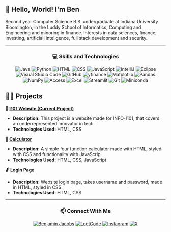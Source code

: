 ## 👋 Hello, World! I'm Ben

Second year Computer Science B.S. undergraduate at Indiana University Bloomington, in the Luddy School of Informatics, Computing and Engineering and minoring in finance. Interests in data sciences, finance, investing, artificiall intellgence, full stack development and security.

---

<h3 align="center">💻 Skills and Technologies</h3>

<div align="center">

![Java](https://img.shields.io/badge/Java-007396?style=flat&logo=java&logoColor=white) ![Python](https://img.shields.io/badge/Python-3776AB?style=flat&logo=python&logoColor=white)
![HTML](https://img.shields.io/badge/HTML-E34F26?style=flat&logo=html5&logoColor=white) ![CSS](https://img.shields.io/badge/CSS-1572B6?style=flat&logo=css3&logoColor=white)
![JavaScript](https://img.shields.io/badge/JavaScript-F7DF1E?style=flat&logo=javascript&logoColor=black) ![IntelliJ](https://img.shields.io/badge/IntelliJ-000000?style=flat&logo=intellijidea&logoColor=white) ![Eclipse](https://img.shields.io/badge/Eclipse-2C2255?style=flat&logo=eclipseide&logoColor=white) ![Visual Studio Code](https://img.shields.io/badge/Visual%20Studio%20Code-007ACC?style=flat&logo=visualstudio&logoColor=white) ![GitHub](https://img.shields.io/badge/GitHub-181717?style=flat&logo=github&logoColor=white) ![yfinance](https://img.shields.io/badge/yfinance-1C5C8B?style=flat&logo=python&logoColor=white) ![Matplotlib](https://img.shields.io/badge/Matplotlib-DA5C5C?style=flat&logoColor=white) ![Pandas](https://img.shields.io/badge/Pandas-150458?style=flat&logo=python&logoColor=white) ![NumPy](https://img.shields.io/badge/NumPy-013243?style=flat&logo=numpy&logoColor=white) ![Access](https://img.shields.io/badge/Access-A4373A?style=flat&logo=microsoftaccess&logoColor=white) ![Excel](https://img.shields.io/badge/Excel-217346?style=flat&logo=microsoftexcel&logoColor=white) ![Streamlit](https://img.shields.io/badge/Streamlit-FF4B4B?style=flat&logo=streamlit&logoColor=white) ![Git](https://img.shields.io/badge/Git-F05032?style=flat&logo=git&logoColor=white) ![Miniconda](https://img.shields.io/badge/Miniconda-44A833?style=flat&logo=anaconda&logoColor=white) 

</div>


## 🧑‍💻 Projects
**👤 [I101 Website (Current Project)](https://github.com/ben-jax/I101-UR-Project)**
   - **Description:** This project is a website made for INFO-I101, that covers an underrepresented innovator in tech.
   - **Technologies Used:** HTML, CSS
     
**🧮 [Calculator](https://github.com/ben-jax/Calculator)**
   - **Description:** A simple four function calculator made with HTML, styled with CSS and functionality with JavaScrip
   - **Technologies Used:** HTML, CSS, JavaScript

**🔓 [Login Page](https://github.com/ben-jax/Login-Page)**
   - **Description:** Website login page, takes username and password, made in HTML, styled in CSS. 
   - **Technologies Used:** HTML, CSS

---

<h3 align="center">📫 Connect With Me</h3>

<div align="center">
   
[![Benjamin Jacobs](https://img.shields.io/badge/LinkedIn-0077B5?style=flat&logo=linkedin&logoColor=white)](https://www.linkedin.com/in/ben-jax/)
[![LeetCode](https://img.shields.io/badge/LeetCode-F9C233?style=flat&logo=leetcode&logoColor=black)](https://leetcode.com/u/benjacobs/)
[![Instagram](https://img.shields.io/badge/Instagram-E4405F?style=flat&logo=instagram&logoColor=white)](https://www.instagram.com/_benjacobss/) 
[![X](https://img.shields.io/badge/X-1DA1F2?style=flat&logo=x&logoColor=white)](https://x.com/Ben_Jacobs24)
</div>





